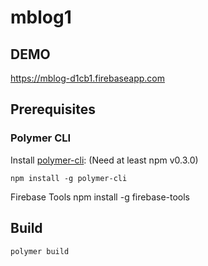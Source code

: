 # mblog1

## DEMO

https://mblog-d1cb1.firebaseapp.com

## Prerequisites

### Polymer CLI

Install [polymer-cli](https://github.com/Polymer/polymer-cli):
(Need at least npm v0.3.0)

    npm install -g polymer-cli

Firebase Tools
    npm install -g firebase-tools

## Build

    polymer build